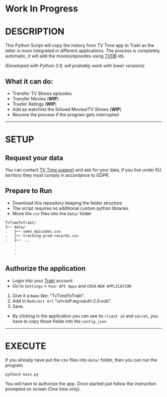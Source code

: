 <!-- Run this in browser console in /history page to remove a page of watched episodes
```js
$(".posters .grid-item").each(function(){
  var $this = $(this);
  historyRemove($this, $this.data("history-id"));
})
``` -->
# Work In Progress

# DESCRIPTION

This Python Script will copy the history from TV Time app to Trakt as the latter is more integrated in different applications.
The process is completely automatic, it will add the movies/episodes using [TVDB](https://thetvdb.com/) ids.

*(Developed with Python 3.9, will probably work with lower versions)*
## What it can do:

+ Transfer TV Shows episodes
+ Transfer Movies (**WIP**)
+ Trasfer Ratings (**WIP**)
+ Add as watchlist the followd Movies/TV Shows (**WIP**)
+ Resume the process if the program gets interrupted

---

# SETUP

## Request your data

You can contact [TV Time support](mailto:support@tvtime.com) and ask for your data, if you live under EU territory they must comply in accordance to GDPR.

## Prepare to Run

+ Download this repository keeping the folder structure
+ The script requires no additional custom python libraries 
+ Move the `csv` files into the `data/` folder
```
TvTimeToTrakt/
├── data/
.   ├── seen_episodes.csv
.   ├── tracking-prod-records.csv
.   ├── ...
    .
    .
    .

```

## Authorize the application

+ Login into your [Trakt](https://trakt.tv) account
+ Go to `Settings` > `Your API Apps` and click `NEW APPLICATION`
1. Give it a `Name` like: "TvTimeToTrakt".
2. Add in `Redirect Url` "urn:ietf:wg:oauth:2.0:oob".
3. Save.
+ By clicking in the application you can see its `client id` and `secret`, you have to copy those fields into the `config.json`

---

# EXECUTE

If you already have put the csv files into `data/` folder, then you can run the program.
```sh
python3 main.py
```
You will have to authorize the app. Once started just follow the instruction prompted on screen (One time only).